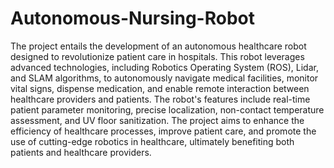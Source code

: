 # Autonomous-Nursing-Robot
The project entails the development of an autonomous healthcare robot designed to revolutionize patient care in hospitals. This robot leverages advanced technologies, including Robotics Operating System (ROS), Lidar, and SLAM algorithms, to autonomously navigate medical facilities, monitor vital signs, dispense medication, and enable remote interaction between healthcare providers and patients. The robot's features include real-time patient parameter monitoring, precise localization, non-contact temperature assessment, and UV floor sanitization. The project aims to enhance the efficiency of healthcare processes, improve patient care, and promote the use of cutting-edge robotics in healthcare, ultimately benefiting both patients and healthcare providers.
